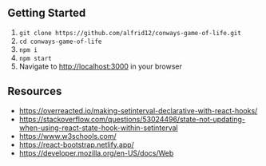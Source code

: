 ## Getting Started
1. `git clone https://github.com/alfrid12/conways-game-of-life.git`
2. `cd conways-game-of-life`
3. `npm i`
4. `npm start`
5. Navigate to [http://localhost:3000](http://localhost:3000) in your browser


## Resources
* https://overreacted.io/making-setinterval-declarative-with-react-hooks/
* https://stackoverflow.com/questions/53024496/state-not-updating-when-using-react-state-hook-within-setinterval
* https://www.w3schools.com/
* https://react-bootstrap.netlify.app/
* https://developer.mozilla.org/en-US/docs/Web
